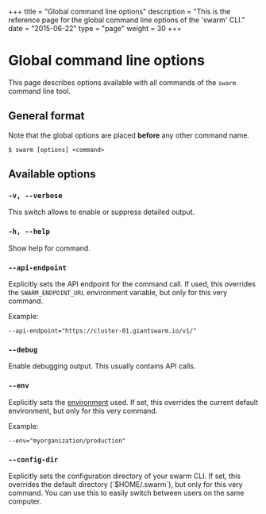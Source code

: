 +++
title = "Global command line options"
description = "This is the reference page for the global command line options of the 'swarm' CLI."
date = "2015-06-22"
type = "page"
weight = 30
+++

# Global command line options

This page describes options available with all commands of the `swarm` command line tool.

## General format

Note that the global options are placed __before__ any other command name.

    $ swarm [options] <command>

## Available options

### `-v, --verbose`

This switch allows to enable or suppress detailed output.

### `-h, --help`

Show help for command.

### `--api-endpoint`

Explicitly sets the API endpoint for the command call. If used, this overrides the `SWARM_ENDPOINT_URL` environment variable, but only for this very command.

Example:

    --api-endpoint="https://cluster-01.giantswarm.io/v1/"

### `--debug`

Enable debugging output. This usually contains API calls.

### `--env`

Explicitly sets the [environment](/reference/cli/env/) used. If set, this overrides the current default environment, but only for this very command.

Example:

    --env="myorganization/production"

### `--config-dir`

Explicitly sets the configuration directory of your swarm CLI. If set, this overrides the default directory (´$HOME/.swarm´), but only for this very command. You can use this to easily switch between users on the same computer.
